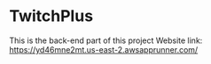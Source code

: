 ﻿# TwitchPlus
This is the back-end part of this project
Website link: https://yd46mne2mt.us-east-2.awsapprunner.com/
